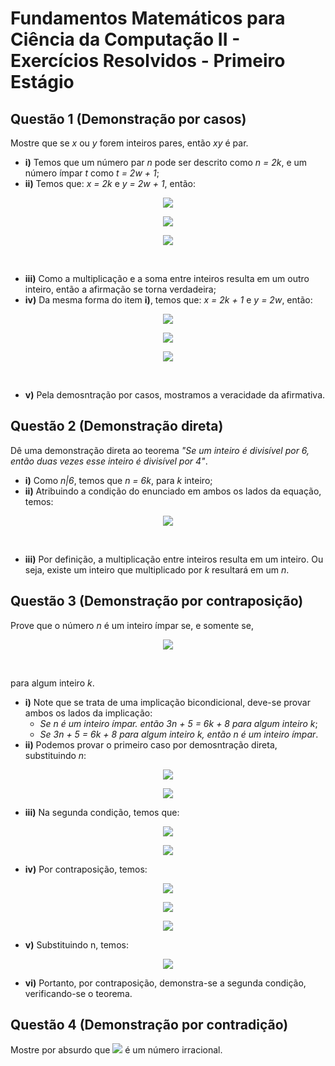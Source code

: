 # Fundamentos Matemáticos para Ciência da Computação II - Exercícios Resolvidos - Primeiro Estágio

## Questão 1 (Demonstração por casos)
Mostre que se *x* ou *y* forem inteiros pares, então *xy* é par.

- **i)** Temos que um número par *n* pode ser descrito como *n = 2k*, e um número ímpar *t* como *t = 2w + 1*;
- **ii)** Temos que: *x = 2k* e *y = 2w + 1*, então:
<p align="center"> 
  <img src="http://latex.codecogs.com/gif.latex?%5Clarge%20xy%20%3D%202k%282w%20&plus;%201%29">
</p>
<p align="center"> 
  <img src="http://latex.codecogs.com/gif.latex?%5Clarge%20xy%20%3D%204kw%20&plus;%202k">
</p>
<p align="center"> 
  <img src="http://latex.codecogs.com/gif.latex?%5Clarge%20xy%20%3D%202%28kw%20&plus;%20k%29">
</p>
<br/>

- **iii)** Como a multiplicação e a soma entre inteiros resulta em um outro inteiro, então a afirmação se torna verdadeira;
- **iv)** Da mesma forma do item **i)**, temos que: *x = 2k + 1* e *y = 2w*, então:
<p align="center"> 
  <img src="http://latex.codecogs.com/gif.latex?%5Clarge%20xy%20%3D%20%282k%20&plus;%201%29%282w%29">
</p>
<p align="center"> 
  <img src="http://latex.codecogs.com/gif.latex?%5Clarge%20xy%20%3D%204kw%20&plus;%202w">
</p>
<p align="center"> 
  <img src="http://latex.codecogs.com/gif.latex?%5Clarge%20xy%20%3D%202%282kw%20&plus;%20w%29">
</p>
<br/>

- **v)** Pela demosntração por casos, mostramos a veracidade da afirmativa.

## Questão 2 (Demonstração direta)
Dê uma demonstração direta ao teorema *"Se um inteiro é divisível por 6, então duas vezes esse inteiro é divisível por 4"*.

- **i)** Como *n|6*, temos que *n = 6k*, para *k* inteiro;
- **ii)** Atribuindo a condição do enunciado em ambos os lados da equação, temos:
<p align="center"> 
  <img src="http://latex.codecogs.com/gif.latex?%5Clarge%20%5Cfrac%7B2n%7D%7B4%7D%20%3D%20%5Cfrac%7B2%286k%29%7D%7B4%7D%20%3D%203k">
</p>
<br/>

- **iii)** Por definição, a multiplicação entre inteiros resulta em um inteiro. Ou seja, existe um inteiro que multiplicado por *k* resultará em um *n*.

## Questão 3 (Demonstração por contraposição)
Prove que o número *n* é um inteiro ímpar se, e somente se, 
<p align="center"> 
  <img src="http://latex.codecogs.com/gif.latex?%5Clarge%203n%20&plus;%205%20%3D%206k%20&plus;%208">
</p>
<br/>

para algum inteiro *k*.

- **i)** Note que se trata de uma implicação bicondicional, deve-se provar ambos os lados da implicação:
  - *Se n é um inteiro ímpar. então 3n + 5 = 6k + 8 para algum inteiro k*;
  - *Se 3n + 5 = 6k + 8 para algum inteiro k, então n é um inteiro ímpar*.
- **ii)** Podemos provar o primeiro caso por demosntração direta, substituindo *n*:
<p align="center"> 
  <img src="http://latex.codecogs.com/gif.latex?%5Clarge%203%282k%20&plus;%201%29%20&plus;%205%20%3D%206k%20&plus;%208">
</p>
<p align="center"> 
  <img src="http://latex.codecogs.com/gif.latex?%5Clarge%206k%20&plus;%208%20%3D%206k%20&plus;%208">
</p>

- **iii)** Na segunda condição, temos que:
<p align="center"> 
  <img src="http://latex.codecogs.com/gif.latex?%5Clarge%20P%3A3n&plus;5%20%3D6k%20&plus;%208">
</p>
<p align="center"> 
  <img src="http://latex.codecogs.com/gif.latex?%5Clarge%20Q%3A%20%5Ctextrm%7Bn%20eh%20impar%7D">
</p>

- **iv)** Por contraposição, temos:
<p align="center"> 
  <img src="http://latex.codecogs.com/gif.latex?%5Clarge%20P%5Crightarrow%20Q%5Cequiv%20%5Cneg%20Q%20%5Crightarrow%20%5Cneg%20P">
</p>
<p align="center"> 
  <img src="http://latex.codecogs.com/gif.latex?%5Clarge%20%5Cneg%20Q%3A%20%5Ctextrm%7Bn%20eh%20par%7D">
</p>
<p align="center"> 
  <img src="http://latex.codecogs.com/gif.latex?%5Clarge%20%5Cneg%20P%3A%203n&plus;5%5Cneq%206k%20&plus;%208">
</p>

- **v)** Substituindo n, temos:
<p align="center"> 
  <img src="http://latex.codecogs.com/gif.latex?%5Clarge%203%282k%29&plus;5%20%5Cneq%206k%20&plus;%208%20%5CRightarrow%206k%20&plus;%205%20%5Cneq%206k%20&plus;%208">
</p>


- **vi)** Portanto, por contraposição, demonstra-se a segunda condição, verificando-se o teorema.

## Questão 4 (Demonstração por contradição)
Mostre por absurdo que <img src="http://latex.codecogs.com/gif.latex?%5Cinline%20%5Csqrt%7B2%7D"> é um número irracional.
